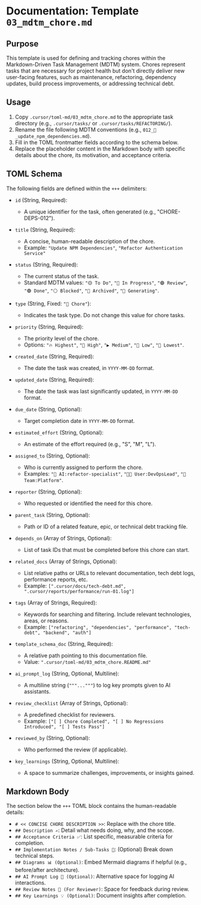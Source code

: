 # Documentation: Template `03_mdtm_chore.md`

## Purpose

This template is used for defining and tracking chores within the Markdown-Driven Task Management (MDTM) system. Chores represent tasks that are necessary for project health but don't directly deliver new user-facing features, such as maintenance, refactoring, dependency updates, build process improvements, or addressing technical debt.

## Usage

1.  Copy `.cursor/toml-md/03_mdtm_chore.md` to the appropriate task directory (e.g., `.cursor/tasks/` or `.cursor/tasks/REFACTORING/`).
2.  Rename the file following MDTM conventions (e.g., `012_🧹_update_npm_dependencies.md`).
3.  Fill in the TOML frontmatter fields according to the schema below.
4.  Replace the placeholder content in the Markdown body with specific details about the chore, its motivation, and acceptance criteria.

## TOML Schema

The following fields are defined within the `+++` delimiters:

*   `id` (String, Required):
    *   A unique identifier for the task, often generated (e.g., "CHORE-DEPS-012").

*   `title` (String, Required):
    *   A concise, human-readable description of the chore.
    *   Example: `"Update NPM Dependencies"`, `"Refactor Authentication Service"`

*   `status` (String, Required):
    *   The current status of the task.
    *   Standard MDTM values: `"🟡 To Do"`, `"🔵 In Progress"`, `"🟣 Review"`, `"🟢 Done"`, `"⚪ Blocked"`, `"🧊 Archived"`, `"🤖 Generating"`.

*   `type` (String, Fixed: `"🧹 Chore"`):
    *   Indicates the task type. Do not change this value for chore tasks.

*   `priority` (String, Required):
    *   The priority level of the chore.
    *   Options: `"🔥 Highest"`, `"🔼 High"`, `"▶️ Medium"`, `"🔽 Low"`, `"🧊 Lowest"`.

*   `created_date` (String, Required):
    *   The date the task was created, in `YYYY-MM-DD` format.

*   `updated_date` (String, Required):
    *   The date the task was last significantly updated, in `YYYY-MM-DD` format.

*   `due_date` (String, Optional):
    *   Target completion date in `YYYY-MM-DD` format.

*   `estimated_effort` (String, Optional):
    *   An estimate of the effort required (e.g., "S", "M", "L").

*   `assigned_to` (String, Optional):
    *   Who is currently assigned to perform the chore.
    *   Examples: `"🤖 AI:refactor-specialist"`, `"🧑‍💻 User:DevOpsLead"`, `"👥 Team:Platform"`.

*   `reporter` (String, Optional):
    *   Who requested or identified the need for this chore.

*   `parent_task` (String, Optional):
    *   Path or ID of a related feature, epic, or technical debt tracking file.

*   `depends_on` (Array of Strings, Optional):
    *   List of task IDs that must be completed before this chore can start.

*   `related_docs` (Array of Strings, Optional):
    *   List relative paths or URLs to relevant documentation, tech debt logs, performance reports, etc.
    *   Example: `[".cursor/docs/tech-debt.md", ".cursor/reports/performance/run-01.log"]`

*   `tags` (Array of Strings, Required):
    *   Keywords for searching and filtering. Include relevant technologies, areas, or reasons.
    *   Example: `["refactoring", "dependencies", "performance", "tech-debt", "backend", "auth"]`

*   `template_schema_doc` (String, Required):
    *   A relative path pointing to this documentation file.
    *   Value: `".cursor/toml-md/03_mdtm_chore.README.md"`

*   `ai_prompt_log` (String, Optional, Multiline):
    *   A multiline string (`"""..."""`) to log key prompts given to AI assistants.

*   `review_checklist` (Array of Strings, Optional):
    *   A predefined checklist for reviewers.
    *   Example: `["[ ] Chore Completed", "[ ] No Regressions Introduced", "[ ] Tests Pass"]`

*   `reviewed_by` (String, Optional):
    *   Who performed the review (if applicable).

*   `key_learnings` (String, Optional, Multiline):
    *   A space to summarize challenges, improvements, or insights gained.

## Markdown Body

The section below the `+++` TOML block contains the human-readable details:

*   `# << CONCISE CHORE DESCRIPTION >>`: Replace with the chore title.
*   `## Description ✍️`: Detail what needs doing, why, and the scope.
*   `## Acceptance Criteria ✅`: List specific, measurable criteria for completion.
*   `## Implementation Notes / Sub-Tasks 📝`: (Optional) Break down technical steps.
*   `## Diagrams 📊 (Optional)`: Embed Mermaid diagrams if helpful (e.g., before/after architecture).
*   `## AI Prompt Log 🤖 (Optional)`: Alternative space for logging AI interactions.
*   `## Review Notes 👀 (For Reviewer)`: Space for feedback during review.
*   `## Key Learnings 💡 (Optional)`: Document insights after completion.